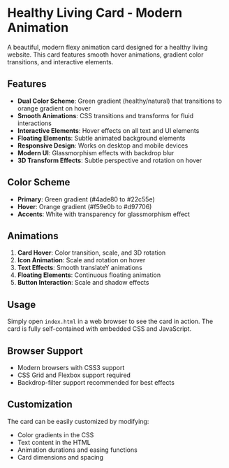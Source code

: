 # Healthy Living Card - Modern Animation

A beautiful, modern flexy animation card designed for a healthy living website. This card features smooth hover animations, gradient color transitions, and interactive elements.

## Features

- **Dual Color Scheme**: Green gradient (healthy/natural) that transitions to orange gradient on hover
- **Smooth Animations**: CSS transitions and transforms for fluid interactions
- **Interactive Elements**: Hover effects on all text and UI elements
- **Floating Elements**: Subtle animated background elements
- **Responsive Design**: Works on desktop and mobile devices
- **Modern UI**: Glassmorphism effects with backdrop blur
- **3D Transform Effects**: Subtle perspective and rotation on hover

## Color Scheme

- **Primary**: Green gradient (#4ade80 to #22c55e)
- **Hover**: Orange gradient (#f59e0b to #d97706)
- **Accents**: White with transparency for glassmorphism effect

## Animations

1. **Card Hover**: Color transition, scale, and 3D rotation
2. **Icon Animation**: Scale and rotation on hover
3. **Text Effects**: Smooth translateY animations
4. **Floating Elements**: Continuous floating animation
5. **Button Interaction**: Scale and shadow effects

## Usage

Simply open `index.html` in a web browser to see the card in action. The card is fully self-contained with embedded CSS and JavaScript.

## Browser Support

- Modern browsers with CSS3 support
- CSS Grid and Flexbox support required
- Backdrop-filter support recommended for best effects

## Customization

The card can be easily customized by modifying:
- Color gradients in the CSS
- Text content in the HTML
- Animation durations and easing functions
- Card dimensions and spacing

